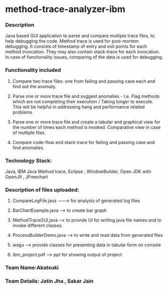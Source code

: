 # method-trace-analyzer-ibm

<h3>    Description     </h3>
 Java based GUI application to parse and compare multiple trace files, to help debugging the code. Method trace is used for 
 post-mortem debugging. It consists of timestamp of entry and exit points for each method invocation. They may also 
 contain stack-trace for each invocation. In case of functionality issues, comparing of the data is used for debugging.

<h3>     Functionality included     </h3>

 1. Compare two trace files: one from failing and passing case each and find out the
anomaly.

2. Parse one or more trace file and suggest anomalies - I.e. Flag methods which are not
completing their execution / Taking longer to execute. This will be helpful in addressing
hang and performance related problems.

3. Parse one or more trace file and create a tabular and graphical view for the number of
times each method is invoked. Comparative view in case of multiple files.

4. Compare code-flow and stack trace for failing and passing case and find anomalies. 

<h3>     Technology Stack:     </h3>
 Java, IBM Java Method trace, Eclipse , WindowBuilder, Open JDK with OpenJ9 , JFreechart 
<h3>     Description of files uploaded:     </h3>

 1. CompareLogFile.java ---> for analysis of generated log files
 
 2. BarChartExample.java --> to create bar graph
 
 3. MethodTraceGUI.java --> to provide UI for writing java file names and to invoke different classes
 
 4. ProcessBuilderDemo.java --> to write and read data from generated files
 
 5. wagu --> provide classes for presenting data in tabular form on console
 
 6. ibm_project.pdf --> ppt for showing output of project
 
 <h3>     Team Name:Akatsuki    </h3>
 <h3>     Team Details: Jatin Jha , Sakar Jain   </h3>
